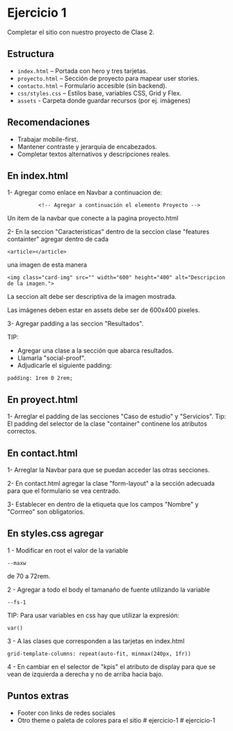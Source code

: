 # Ejercicio 1 

Completar el sitio con nuestro proyecto de Clase 2.

## Estructura
- `index.html` – Portada con hero y tres tarjetas.
- `proyecto.html` – Sección de proyecto para mapear user stories.
- `contacto.html` – Formulario accesible (sin backend).
- `css/styles.css` – Estilos base, variables CSS, Grid y Flex.
- `assets` - Carpeta donde guardar recursos (por ej. imágenes)

## Recomendaciones
- Trabajar mobile-first.
- Mantener contraste y jerarquía de encabezados.
- Completar textos alternativos y descripciones reales.


## En index.html
1- Agregar como enlace en Navbar a continuacion de:

```{html}
          <!-- Agregar a continuación el elemento Proyecto -->
```

Un item de la navbar que conecte a la pagina proyecto.html

2- En la seccion "Caracteristicas" dentro de la seccion clase "features containter" agregar dentro de  cada 

```{html}
<article></article>
``` 
una imagen de esta manera

```{css}
<img class="card-img" src="" width="600" height="400" alt="Descripcion de la imagen.">
```
La seccion alt debe ser descriptiva de la imagen mostrada.

Las imágenes deben estar en assets debe ser de 600x400 pixeles.

3- Agregar padding a las seccion "Resultados".


TIP: 
- Agregar una clase a la sección que abarca resultados.
- Llamarla "social-proof".
- Adjudicarle el siguiente padding:
```{css}
padding: 1rem 0 2rem;
```

## En proyect.html

1- Arreglar el padding de las secciones "Caso de estudio" y "Servicios".
Tip: El padding del selector de la clase "container" continene los atributos correctos.

## En contact.html

1- Arreglar la Navbar para que se puedan acceder las otras secciones.

2- En contact.html agregar la clase "form-layout" a la sección adecuada para que el formulario se vea centrado.

3- Establecer en dentro de la etiqueta que los campos "Nombre" y "Corrreo" son obligatorios.

## En styles.css agregar

1 - Modificar en root el valor de la variable
```{css}
--maxw
```

de 70 a 72rem.

2 - Agregar a todo el body el tamanaño de fuente utilizando la variable

```{css}
--fs-1
```
TIP: Para usar variables en css hay que utilizar la expresión: 

```{css}
var()
```
3 - A las clases que corresponden a las tarjetas en index.html
```{css}
grid-template-columns: repeat(auto-fit, minmax(240px, 1fr))
```

4 - En cambiar en el selector de "kpis" el atributo de display para que se vean de izquierda a derecha y no de arriba hacia bajo. 


## Puntos extras

- Footer con links de redes sociales
- Otro theme o paleta de colores para el sitio
#   e j e r c i c i o - 1  
 #   e j e r c i c i o - 1  
 